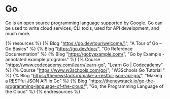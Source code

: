 <DedicatedRoadmap
  href='/golang'
  title='Go Roadmap'
  description='Click to check the detailed Go Roadmap.'
/>


# Go

Go is an open source programming language supported by Google. Go can be used to write cloud services, CLI tools, used for API development, and much more.

{% resources %}
  {% Blog "https://go.dev/tour/welcome/1", "A Tour of Go – Go Basics" %}
  {% Blog "https://go.dev/doc/", "Go Reference Documentation" %}
  {% Blog "https://gobyexample.com/", "Go by Example - annotated example programs" %}
  {% Course "https://www.codecademy.com/learn/learn-go", "Learn Go | Codecademy" %}
  {% Course "https://www.w3schools.com/go/", "W3Schools Go Tutorial " %}
  {% Blog "https://thenewstack.io/make-a-restful-json-api-go/", "Making a RESTful JSON API in Go" %}
  {% Blog "https://thenewstack.io/go-the-programming-language-of-the-cloud/", "Go, the Programming Language of the Cloud" %}
{% endresources %}
